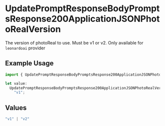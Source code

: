 # UpdatePromptResponseBodyPromptsResponse200ApplicationJSONPhotoRealVersion

The version of photoReal to use. Must be v1 or v2. Only available for `leonardoai` provider

## Example Usage

```typescript
import { UpdatePromptResponseBodyPromptsResponse200ApplicationJSONPhotoRealVersion } from "@orq-ai/node/models/operations";

let value:
  UpdatePromptResponseBodyPromptsResponse200ApplicationJSONPhotoRealVersion =
    "v1";
```

## Values

```typescript
"v1" | "v2"
```